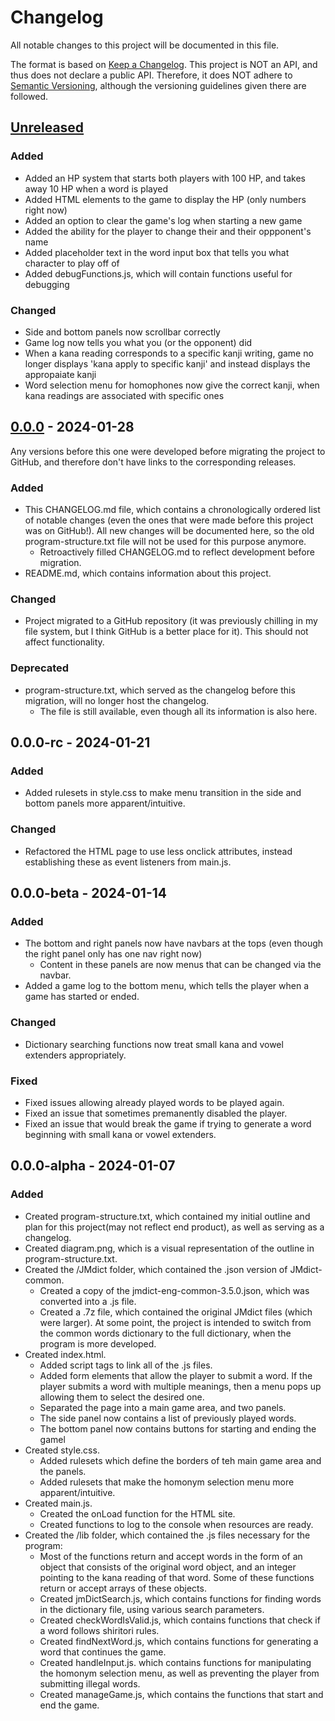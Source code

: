 # Changelog

All notable changes to this project will be documented in this file.

The format is based on [Keep a Changelog](https://keepachangelog.com/en/1.0.0/).
This project is NOT an API, and thus does not declare a public API. Therefore, it does NOT adhere to [Semantic Versioning](https://semver.org/spec/v2.0.0.html), although the versioning guidelines given there are followed.

## [Unreleased]

### Added

- Added an HP system that starts both players with 100 HP, and takes away 10 HP when a word is played
- Added HTML elements to the game to display the HP (only numbers right now)
- Added an option to clear the game's log when starting a new game
- Added the ability for the player to change their and their oppponent's name
- Added placeholder text in the word input box that tells you what character to play off of
- Added debugFunctions.js, which will contain functions useful for debugging

### Changed

- Side and bottom panels now scrollbar correctly
- Game log now tells you what you (or the opponent) did
- When a kana reading corresponds to a specific kanji writing, game no longer displays 'kana apply to specific kanji' and instead displays the appropaiate kanji
- Word selection menu for homophones now give the correct kanji, when kana readings are associated with specific ones

## [0.0.0] - 2024-01-28

Any versions before this one were developed before migrating the project to GitHub, and therefore don't have links to the corresponding releases.

### Added

- This CHANGELOG.md file, which contains a chronologically ordered list of notable changes (even the ones that were made before this project was on GitHub!). All new changes will be documented here, so the old program-structure.txt file will not be used for this purpose anymore.
    - Retroactively filled CHANGELOG.md to reflect development before migration.
- README.md, which contains information about this project.

### Changed

- Project migrated to a GitHub repository (it was previously chilling in my file system, but I think GitHub is a better place for it). This should not affect functionality.

### Deprecated

- program-structure.txt, which served as the changelog before this migration, will no longer host the changelog.
    - The file is still available, even though all its information is also here.

## 0.0.0-rc - 2024-01-21

### Added

- Added rulesets in style.css to make menu transition in the side and bottom panels more apparent/intuitive.

### Changed

- Refactored the HTML page to use less onclick attributes, instead establishing these as event listeners from main.js.

## 0.0.0-beta - 2024-01-14

### Added

- The bottom and right panels now have navbars at the tops (even though the right panel only has one nav right now)
    - Content in these panels are now menus that can be changed via the navbar.
- Added a game log to the bottom menu, which tells the player when a game has started or ended.

### Changed

- Dictionary searching functions now treat small kana and vowel extenders appropriately.

### Fixed

- Fixed issues allowing already played words to be played again.
- Fixed an issue that sometimes premanently disabled the player.
- Fixed an issue that would break the game if trying to generate a word beginning with small kana or vowel extenders.

## 0.0.0-alpha - 2024-01-07

### Added

- Created program-structure.txt, which contained my initial outline and plan for this project(may not reflect end product), as well as serving as a changelog.
- Created diagram.png, which is a visual representation of the outline in program-structure.txt.
- Created the /JMdict folder, which contained the .json version of JMdict-common.
    - Created a copy of the jmdict-eng-common-3.5.0.json, which was converted into a .js file.
    - Created a .7z file, which contained the original JMdict files (which were larger). At some point, the project is intended to switch from the common words dictionary to the full dictionary, when the program is more developed.
- Created index.html.
    - Added script tags to link all of the .js files.
    - Added form elements that allow the player to submit a word. If the player submits a word with multiple meanings, then a menu pops up allowing them to select the desired one.
    - Separated the page into a main game area, and two panels.
    - The side panel now contains a list of previously played words.
    - The bottom panel now contains buttons for starting and ending the gamel
- Created style.css.
    - Added rulesets which define the borders of teh main game area and the panels.
    - Added rulesets that make the homonym selection menu more apparent/intuitive.
- Created main.js.
    - Created the onLoad function for the HTML site.
    - Created functions to log to the console when resources are ready.
- Created the /lib folder, which contained the .js files necessary for the program:
    - Most of the functions return and accept words in the form of an object that consists of the original word object, and an integer pointing to the kana reading of that word. Some of these functions return or accept arrays of these objects.
    - Created jmDictSearch.js, which contains functions for finding words in the dictionary file, using various search parameters.
    - Created checkWordIsValid.js, which contains functions that check if a word follows shiritori rules.
    - Created findNextWord.js, which contains functions for generating a word that continues the game.
    - Created handleInput.js. which contains functions for manipulating the homonym selection menu, as well as preventing the player from submitting illegal words.
    - Created manageGame.js, which contains the functions that start and end the game.

[Unreleased]: https://github.com/remember-username-000/shiritori-fight/compare/main...v0.0.0?diff=unified
[0.0.0]: https://github.com/remember-username-000/shiritori-fight/releases/tag/v0.0.0
